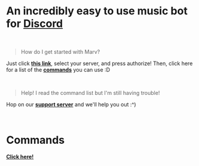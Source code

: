 <link rel="shortcut icon" type="image/png" href="favicon.png">

# An incredibly easy to use music bot for [Discord](http://discordapp.com)

<br>

> How do I get started with Marv?

Just click [**this link**](https://discordapp.com/oauth2/authorize?scope=bot&client_id=234395307759108106&permissions=3525697), select your server, and press authorize! Then, click here for a list of the [**commands**](/marv/commands) you can use :D

<br>

> Help! I read the command list but I'm still having trouble!

Hop on our [**support server**](https://discord.gg/WmDyx7C) and we'll help you out :^)

<br>

# Commands

[**Click here!**](/marv/commands)
